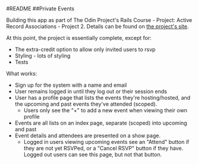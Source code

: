 #README
##Private Events

Building this app as part of The Odin Project's Rails Course - Project: Active Record Associations - Project 2. Details can be found on [the project's site](http://www.theodinproject.com/ruby-on-rails/associations?ref=lnav).

At this point, the project is essentially complete, except for:
* The extra-credit option to allow only invited users to rsvp
* Styling - lots of styling
* Tests

What works:
* Sign up for the system with a name and email
* User remains logged in until they log out or their session ends
* User has a profile page that lists the events they're hosting/hosted, and the upcoming and past events they've attended (scoped).
  * Users only see the "+" to add a new event when viewing their own profile
* Events are all lists on an index page, separate (scoped) into upcoming and past
* Event details and attendees are presented on a show page.
  * Logged in users viewing upcoming events see an "Attend" button if they are not yet RSVPed, or a "Cancel RSVP" button if they have. Logged out users can see this page, but not that button.